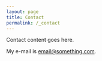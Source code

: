 ```yaml
---
layout: page
title: Contact
permalink: /_contact
---
```


Contact content goes here.

My e-mail is [email@something.com](mailto:email@something.com).
